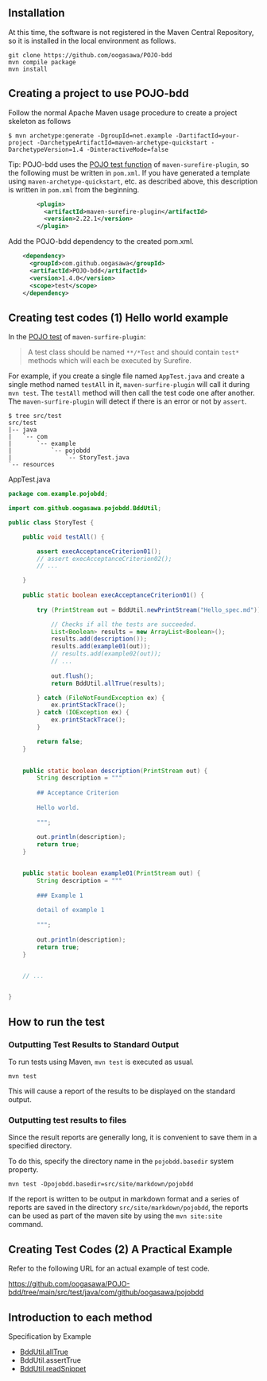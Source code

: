 
## Installation

At this time, the software is not registered in the Maven Central Repository, 
so it is installed in the local environment as follows.

```
git clone https://github.com/oogasawa/POJO-bdd
mvn compile package
mvn install
```


## Creating a project to use POJO-bdd

Follow the normal Apache Maven usage procedure to create a project skeleton as follows


```
$ mvn archetype:generate -DgroupId=net.example -DartifactId=your-project -DarchetypeArtifactId=maven-archetype-quickstart -DarchetypeVersion=1.4 -DinteractiveMode=false
```


Tip: POJO-bdd uses the [POJO test function](https://maven.apache.org/surefire/maven-surefire-plugin/examples/pojo-test.html) of `maven-surefire-plugin`, 
so the following must be written in `pom.xml`. 
If you have generated a template using `maven-archetype-quickstart`, etc. as described above, 
this description is written in `pom.xml` from the beginning.


```xml
        <plugin>
          <artifactId>maven-surefire-plugin</artifactId>
          <version>2.22.1</version>
        </plugin>
```


Add the POJO-bdd dependency to the created pom.xml.

```xml
    <dependency>
      <groupId>com.github.oogasawa</groupId>
      <artifactId>POJO-bdd</artifactId>
      <version>1.4.0</version>
      <scope>test</scope>
    </dependency>
```




## Creating test codes (1) Hello world example

In the [POJO test](https://maven.apache.org/surefire/maven-surefire-plugin/examples/pojo-test.html) of `maven-surfire-plugin`:

> A test class should be named `**/*Test` and should contain `test*` methods which will each be executed by Surefire.


For example, if you create a single file named `AppTest.java` and create a single method named `testAll` in it, 
`maven-surfire-plugin` will call it during `mvn test`. 
The `testAll` method will then call the test code one after another. 
The `maven-surfire-plugin` will detect if there is an error or not by `assert`.


```
$ tree src/test
src/test
|-- java
|   `-- com
|       `-- example
|           `-- pojobdd
|               `-- StoryTest.java
`-- resources
```


AppTest.java

```java
package com.example.pojobdd;

import com.github.oogasawa.pojobdd.BddUtil;

public class StoryTest {

    public void testAll() {

        assert execAcceptanceCriterion01();
        // assert execAcceptanceCriterion02();
        // ...

    }
    
    public static boolean execAcceptanceCriterion01() {
    
        try (PrintStream out = BddUtil.newPrintStream("Hello_spec.md")) {

            // Checks if all the tests are succeeded.
            List<Boolean> results = new ArrayList<Boolean>();
            results.add(description());
            results.add(example01(out));
            // results.add(example02(out));
            // ...
            
            out.flush();
            return BddUtil.allTrue(results);

        } catch (FileNotFoundException ex) {
            ex.printStackTrace();
        } catch (IOException ex) {
            ex.printStackTrace();
        }

        return false;
    }

    
    public static boolean description(PrintStream out) {
        String description = """
        
        ## Acceptance Criterion
        
        Hello world.
        
        """;
        
        out.println(description);
        return true;
    }


    public static boolean example01(PrintStream out) {
        String description = """
        
        ### Example 1
        
        detail of example 1
        
        """;
        
        out.println(description);
        return true;
    }


    // ...


}
```




## How to run the test


### Outputting Test Results to Standard Output


To run tests using Maven, `mvn test` is executed as usual.


```
mvn test
```

This will cause a report of the results to be displayed on the standard output.


### Outputting test results to files


Since the result reports are generally long, it is convenient to save them in a specified directory.

To do this, specify the directory name in the `pojobdd.basedir` system property.


```
mvn test -Dpojobdd.basedir=src/site/markdown/pojobdd
```


If the report is written to be output in markdown format 
and a series of reports are saved in the directory `src/site/markdown/pojobdd`, 
the reports can be used as part of the maven site by using the `mvn site:site` command.


## Creating Test Codes (2) A Practical Example

Refer to the following URL for an actual example of test code.

https://github.com/oogasawa/POJO-bdd/tree/main/src/test/java/com/github/oogasawa/pojobdd


## Introduction to each method

Specification by Example

- [BddUtil.allTrue](https://github.com/oogasawa/POJO-bdd/blob/main/src/site/markdown/pojobdd/AllTrue_spec.md)
- BddUtil.assertTrue
- [BddUtil.readSnippet](https://github.com/oogasawa/POJO-bdd/blob/main/src/site/markdown/pojobdd/ReadSnippet_spec.md)



